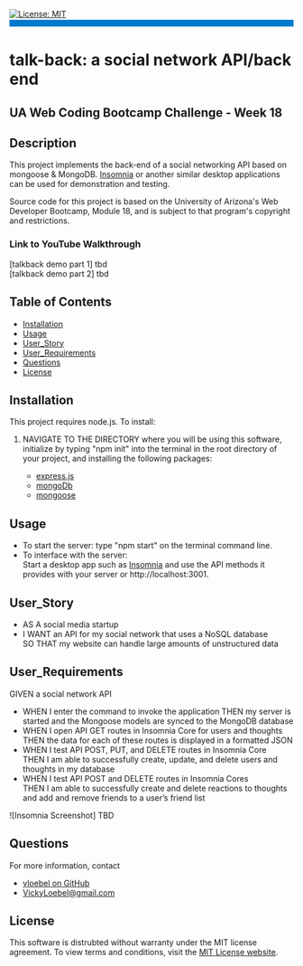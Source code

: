 
  [![License: MIT](https://img.shields.io/badge/License-MIT-yellow.svg)](https://opensource.org/licenses/MIT)  
  ![banner](./assets/rm-banner.jpg)
  # talk-back: a social network API/back end
  ## UA Web Coding Bootcamp Challenge - Week 18
  
  ## Description  
  This project implements the back-end of a social networking API based on mongoose & MongoDB. [Insomnia](https://insomnia.rest/) or another similar desktop applications can be used for demonstration and testing.    
   
  Source code for this project is based on the University of Arizona's Web Developer Bootcamp, Module 18, and is subject to that program's copyright and restrictions.

  ### Link to YouTube Walkthrough
  [talkback demo part 1] tbd    
  [talkback demo part 2] tbd   
  
  
  ## Table of Contents  
  * [Installation](#Installation)  
  * [Usage](#Usage) 
  * [User_Story](#User_Story)  
  * [User_Requirements](#User_Requirements)  
  * [Questions](#Questions)    
  * [License](#License)
  ## Installation  
  This project requires node.js. To install: 
  
1. NAVIGATE TO THE DIRECTORY where you will be using this software, initialize by typing "npm init" into the terminal in the root directory of your project, and installing the following packages:   

    * [express.js](https://expressjs.com/)    
    * [mongoDb](https://www.mongodb.com/)    
    * [mongoose](https://www.npmjs.com/package/mongoose)    
    
  ## Usage  
  * To start the server: 
    type "npm start" on the terminal command line.   
  * To interface with the server:  
    Start a desktop app such as [Insomnia](https://insomnia.rest/) and use the API methods it provides with your server or http://localhost:3001.

  ## User_Story 
 * AS A social media startup
 * I WANT an API for my social network that uses a NoSQL database  
   SO THAT my website can handle large amounts of unstructured data
  ## User_Requirements
  GIVEN a social network API  
  * WHEN I enter the command to invoke the application
    THEN my server is started and the Mongoose models are synced to the MongoDB database
  * WHEN I open API GET routes in Insomnia Core for users and thoughts
    THEN the data for each of these routes is displayed in a formatted JSON
  * WHEN I test API POST, PUT, and DELETE routes in Insomnia Core  
    THEN I am able to successfully create, update, and delete users and thoughts in my database
  * WHEN I test API POST and DELETE routes in Insomnia Cores  
    THEN I am able to successfully create and delete reactions to thoughts and add and remove friends to a user’s friend list  
 

  ![Insomnia Screenshot] TBD

   
  ## Questions
  For more information, contact  
  * [vloebel on GitHub](https://github.com/vloebel)  
  * [VickyLoebel@gmail.com](mailto:VickyLoebel@gmail.com)
  ## License
  This software is distrubted without warranty under the MIT license agreement. To view terms and conditions, visit the [MIT License website](https://opensource.org/licenses/MIT).
      
